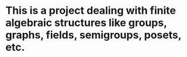 # This is a project dealing with finite algebraic structures like groups, graphs, fields, semigroups, posets, etc. 
